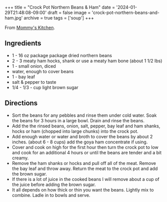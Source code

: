 +++
title = "Crock Pot Northern Beans & Ham"
date = '2024-01-29T21:48:08-09:00'
draft = false
image = 'crock-pot-northern-beans-and-ham.jpg'
archive = true
tags = ['soup']
+++

From [Mommy's Kitchen](https://www.mommyskitchen.net/2011/02/crock-pot-northern-beans-ham-potluck.html).

## Ingredients
* 1 - 16 oz package package dried northern beans
* 2 - 3  meaty ham hocks, shank or use a meaty ham bone (about 1 1/2 lbs)
* 1 - small onion, diced
* water, enough to cover beans
* 1 - bay leaf
* salt & pepper to taste
* 1/4 - 1/3 - cup light brown sugar

## Directions
* Sort the beans for any pebbles and rinse them under cold water. Soak the beans for 3 hours in a large bowl. Drain and rinse the beans.
* Add the the rinsed beans, onion, salt, pepper, bay leaf and ham shanks, hocks or ham (chopped into large chunks) into the crock pot.
* Add enough water or water and broth to cover the beans by about 2 inches. (about 6 - 8 cups) add the goya ham concentrate if using.
* Cover and cook on high for the first hour then turn the crock pot to low and cook for an additional 4 hours or until the beans are tender and a bit creamy.
* Remove the ham shanks or hocks and pull off all of the meat. Remove the bay leaf and throw away. Return the meat to the crock pot and add the brown sugar.
* If there is a lot of juice in the cooked beans I will remove about a cup of the juice before adding the brown sugar.
* It all depends on how thick or thin you want the beans. Lightly mix to combine. Ladle in to bowls and serve.
